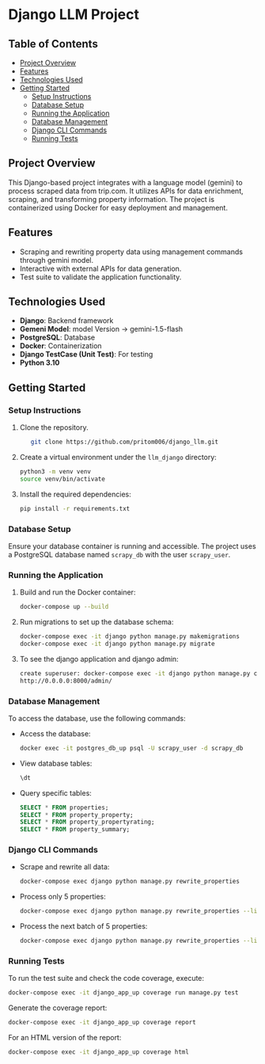# Django LLM Project

## Table of Contents
- [Project Overview](#project-overview)
- [Features](#features)
- [Technologies Used](#technologies-used)
- [Getting Started](#getting-started)
  - [Setup Instructions](#setup-instructions)
  - [Database Setup](#database-setup)
  - [Running the Application](#running-the-application)
  - [Database Management](#database-management)
  - [Django CLI Commands](#django-cli-commands)
  - [Running Tests](#running-tests)


## Project Overview
This Django-based project integrates with a language model (gemini) to process scraped data from trip.com. It utilizes APIs for data enrichment, scraping, and transforming property information. The project is containerized using Docker for easy deployment and management.

## Features
- Scraping and rewriting property data using management commands through gemini model.
- Interactive with external APIs for data generation.
- Test suite to validate the application functionality.

## Technologies Used
- **Django**: Backend framework
- **Gemeni Model**: model Version -> gemini-1.5-flash
- **PostgreSQL**: Database
- **Docker**: Containerization
- **Django TestCase (Unit Test)**: For testing
- **Python 3.10**

## Getting Started
### Setup Instructions
1. Clone the repository.
   ```bash
      git clone https://github.com/pritom006/django_llm.git
   ```
2. Create a virtual environment under the `llm_django` directory:
   ```bash
   python3 -m venv venv
   source venv/bin/activate
   ```
3. Install the required dependencies:
   ```bash
   pip install -r requirements.txt
   ```

### Database Setup
Ensure your database container is running and accessible. The project uses a PostgreSQL database named `scrapy_db` with the user `scrapy_user`.

### Running the Application
1. Build and run the Docker container:
   ```bash
   docker-compose up --build
   ```
2. Run migrations to set up the database schema:
   ```bash
   docker-compose exec -it django python manage.py makemigrations
   docker-compose exec -it django python manage.py migrate
   ```
3. To see the django application and django admin:
   ```bash
   create superuser: docker-compose exec -it django python manage.py createsuperuser
   http://0.0.0.0:8000/admin/
   ```

### Database Management
To access the database, use the following commands:
- Access the database:
  ```bash
  docker exec -it postgres_db_up psql -U scrapy_user -d scrapy_db
  ```
- View database tables:
  ```sql
  \dt
  ```
- Query specific tables:
  ```sql
  SELECT * FROM properties;
  SELECT * FROM property_property;
  SELECT * FROM property_propertyrating;
  SELECT * FROM property_summary;
  ```

### Django CLI Commands
- Scrape and rewrite all data:
  ```bash
  docker-compose exec django python manage.py rewrite_properties
  ```
- Process only 5 properties:
  ```bash
  docker-compose exec django python manage.py rewrite_properties --limit 5
  ```
- Process the next batch of 5 properties:
  ```bash
  docker-compose exec django python manage.py rewrite_properties --limit 5 --offset 5
  ```

### Running Tests
To run the test suite and check the code coverage, execute:
```bash
docker-compose exec -it django_app_up coverage run manage.py test
```
Generate the coverage report:
```bash
docker-compose exec -it django_app_up coverage report
```
For an HTML version of the report:
```bash
docker-compose exec -it django_app_up coverage html
```

